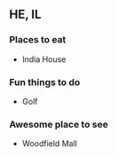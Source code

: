 ## HE, IL

### Places to eat
- India House

### Fun things to do
- Golf

### Awesome place to see
- Woodfield Mall
